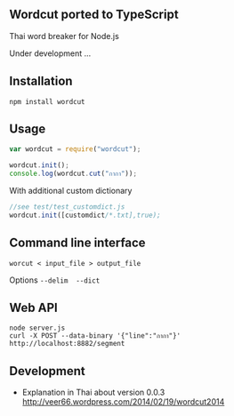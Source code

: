 ## Wordcut ported to TypeScript

Thai word breaker for Node.js

Under development ...

## Installation

`npm install wordcut`

## Usage

```javascript
var wordcut = require("wordcut");

wordcut.init();
console.log(wordcut.cut("กากา"));
```

With additional custom dictionary

```javascript
//see test/test_customdict.js
wordcut.init([customdict/*.txt],true);
```

## Command line interface

`worcut < input_file > output_file`

Options `--delim  --dict`

## Web API

```
node server.js
curl -X POST --data-binary '{"line":"กากา"}' http://localhost:8882/segment
```

## Development

- Explanation in Thai about version 0.0.3 http://veer66.wordpress.com/2014/02/19/wordcut2014